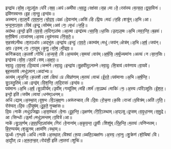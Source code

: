 

  
इन्द्रा॑य।सो॒म॒।सुऽसु॑तः।परि॑।स्र॒व॒।अप॑।अमी॑वा।भ॒व॒तु॒।रक्ष॑सा।स॒ह।मा।ते॒।रस॑स्य।म॒त्स॒त॒।द्व॒या॒विनः॑।द्रवि॑णस्वन्तः।इ॒ह।स॒न्तु॒।इन्द॑वः॥  
अस्मान्।स॒ऽम॒र्ये।प॒व॒मा॒न॒।चो॒द॒य॒।दक्षः॑।दे॒वाना॑म्।असि॑।हि।प्रि॒यः।मदः॑।ज॒हि।शत्रू॑न्।अ॒भि।आ।भ॒न्द॒ना॒ऽय॒तः।पिब॑।इ॒न्द्र॒।सोम॑म्।अव॑।नः॒।मृधः॑।ज॒हि॒॥  
अद॑ब्धः।इ॒न्दो॒ इति॑।प॒व॒से॒।म॒दिन्ऽत॑मः।आ॒त्मा।इन्द्र॑स्य।भ॒व॒सि॒।धा॒सिः।उ॒त्ऽत॒मः।अ॒भि।स्व॒र॒न्ति॒।ब॒हवः॑।म॒नी॒षिणः॑।राजा॑नम्।अ॒स्य।भुव॑नस्य।निं॒स॒ते॒॥  
स॒हस्र॑ऽनीथः।श॒तऽधा॑रः।अद्भु॑तः।इन्द्रा॑य।इन्दुः॑।प॒व॒ते॒।काम्य॑म्।मधु॑।जय॑न्।क्षेत्र॑म्।अ॒भि।अ॒र्ष॒।जय॑न्।अ॒पः।उ॒रुम्।नः॒।गा॒तुम्।कृ॒णु॒।सो॒म॒।मी॒ढ्वः॒॥  
कनि॑क्रदत्।क॒लशे॑।गोभिः॑।अ॒ज्य॒से॒।वि।अ॒व्यय॑म्।स॒मया॑।वार॑म्।अ॒र्ष॒सि॒।म॒र्मृ॒ज्यमा॑नः।अत्यः॑।न।सा॒न॒सिः।इन्द्र॑स्य।सो॒म॒।ज॒ठरे॑।सम्।अ॒क्ष॒रः॒॥  
स्वा॒दुः।प॒व॒स्व॒।दि॒व्याय॑।जन्म॑ने।स्वा॒दुः।इन्द्रा॑य।सु॒हवी॑तुऽनाम्ने।स्वा॒दुः।मि॒त्राय॑।वरु॑णाय।वा॒यवे॑।बृह॒स्पत॑ये।मधु॑ऽमान्।अदा॑भ्यः॥  
अत्य॑म्।मृ॒ज॒न्ति॒।क॒लशे॑।दश॑।क्षिपः॑।प्र।विप्रा॑णाम्।म॒तयः॑।वाचः॑।ई॒र॒ते॒।पव॑मानाः।अ॒भि।अ॒र्ष॒न्ति॒।सु॒ऽस्तु॒तिम्।आ।इन्द्र॑म्।वि॒श॒न्ति॒।म॒दि॒रासः॑।इन्द॑वः॥  
पव॑मानः।अ॒भि।अ॒र्ष॒।सु॒ऽवीर्य॑म्।उ॒र्वीम्।गव्यू॑तिम्।महि॑।शर्म॑।स॒ऽप्रथः॑।माकिः॑।नः॒।अ॒स्य।परि॑ऽसूतिः।ई॒श॒त॒।इन्दो॒ इति॑।जये॑म।त्वया॑।धन॑म्ऽधनम्॥  
अधि॑।द्याम्।अ॒स्था॒त्।वृ॒ष॒भः।वि॒ऽच॒क्ष॒णः।अरू॑रुचात्।वि।दि॒वः।रो॒च॒ना।क॒विः।राजा॑।प॒वित्र॑म्।अति॑।ए॒ति॒।रोरु॑वत्।दि॒वः।पी॒यूष॑म्।दु॒ह॒ते॒ नृ॒चक्ष॑सः॥  
दि॒वः।नाके॑।मधु॑ऽजिह्वाः।अ॒स॒श्चतः॑।वे॒नाः।दु॒ह॒न्ति॒।उ॒क्षण॑म्।गि॒रि॒ऽस्थाम्।अ॒प्ऽसु।द्र॒प्सम्।व॒वृ॒धा॒नम्।स॒मु॒द्रे।आ।सिन्धोः॑।ऊ॒र्मा।मधु॑ऽमन्तम्।प॒वित्रे॑।आ॥  
नाके॑।सु॒ऽप॒र्णम्।उ॒प॒प॒प्ति॒ऽवांस॑म्।गिरः॑।वे॒नाना॑म्।अ॒कृ॒प॒न्त॒।पू॒र्वीः।शिशु॑म्।रि॒ह॒न्ति॒।म॒तयः॑।पनि॑प्नतम्।हि॒र॒ण्यय॑म्।श॒कु॒नम्।क्षाम॑णि।स्था॒म्॥  
ऊ॒र्ध्वः।ग॒न्ध॒र्वः।अधि॑।नाके॑।अ॒स्था॒त्।विश्वा॑।रू॒पा।प्र्चति॒ऽचक्षा॑णः।अ॒स्य॒।भा॒नुः।शु॒क्रेण॑।शो॒चिषा॑।वि।अ॒द्यौ॒त्।प्र।अ॒रू॒रु॒च॒त्।रोद॑सी॒ इति॑।मा॒तरा॑।शुचिः॑॥  
